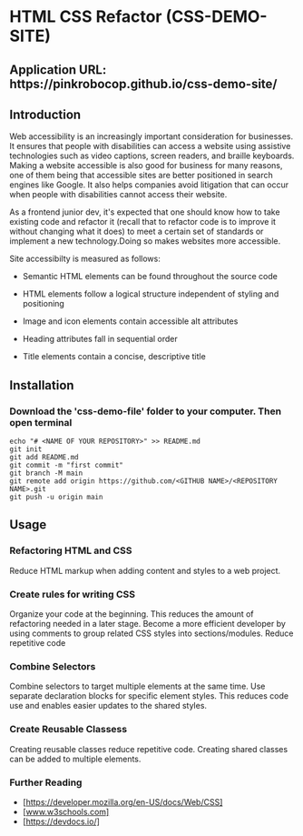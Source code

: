 <h1 align="left">HTML CSS Refactor (CSS-DEMO-SITE)</h1>

<h2 align="left">Application URL: https://pinkrobocop.github.io/css-demo-site/</h2>

<h2 align="left">Introduction</h2>


Web accessibility is an increasingly important consideration for businesses. It ensures that people with disabilities can access a website using
assistive technologies such as video captions, screen readers, and braille keyboards. Making a website accessible is also good for business for many
reasons, one of them being that accessible sites are better positioned in search engines like Google. It also helps companies avoid litigation that
can occur when people with disabilities cannot access their website.

As a frontend junior dev, it's expected that one should know how to take existing code and refactor it (recall that to refactor code 
is to improve it without changing what it does) to meet a certain set of standards or implement a new technology.Doing so makes websites more accessible.

Site accessibilty is measured as follows:

  * Semantic HTML elements can be found throughout the source code

  * HTML elements follow a logical structure independent of styling and positioning

  * Image and icon elements contain accessible alt attributes

  * Heading attributes fall in sequential order

  * Title elements contain a concise, descriptive title

<h2 align="left">Installation</h2>

<h3 align="left">Download the 'css-demo-file' folder to your computer. Then open terminal</h3>

```
echo "# <NAME OF YOUR REPOSITORY>" >> README.md
git init
git add README.md
git commit -m "first commit"
git branch -M main
git remote add origin https://github.com/<GITHUB NAME>/<REPOSITORY NAME>.git
git push -u origin main
```


<h2 align="left">Usage</h2>


<h3 align="left">Refactoring HTML and CSS</h3>

Reduce HTML markup when adding content and styles to a web project.

<h3 align="left">Create rules for writing CSS</h3>

Organize your code at the beginning. This reduces the amount of refactoring needed in a later stage.
Become a more efficient developer by using comments to group related CSS styles into sections/modules.
Reduce repetitive code

<h3 align="left">Combine Selectors</h3>

Combine selectors to target multiple elements at the same time.
Use separate declaration blocks for specific element styles.
This reduces code use and enables easier updates to the shared styles.

<h3 align="left">Create Reusable Classess</h3>

Creating reusable classes reduce repetitive code.
Creating shared classes can be added to multiple elements. 





<h3 align="left">Further Reading</h3> 

* [https://developer.mozilla.org/en-US/docs/Web/CSS]
* [www.w3schools.com]
* [https://devdocs.io/]



